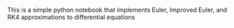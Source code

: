 This is a simple python notebook that implements Euler, Improved Euler, and RK4 approximations to differential equations